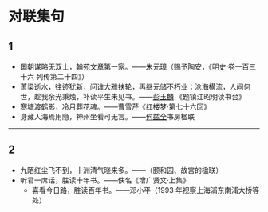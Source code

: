 # 对联集句

## 1

- 国朝谋略无双士，翰苑文章第一家。——朱元璋（赐予陶安，《[明史](../wiki/明史.md)·卷一百三十六 列传第二十四》）
- 萧梁逝水，往迹犹新，问谁大雅扶轮，再继元储不朽业；沧海横流，人间何世，趁我余光秉烛，补读平生未见书。——[彭玉麟](../wiki/彭玉麟.md) 《题镇江昭明读书台》
- 寒塘渡鹤影，冷月葬花魂。——[曹雪芹](../wiki/曹雪芹.md)《红楼梦·第七十六回》
- 身藏人海焉用隐，神州坐看可无言。——[何兹全](../wiki/何兹全.md)书房楹联

---

## 2

- 九陌红尘飞不到，十洲清气晓来多。——（颐和园、故宫的楹联）
- 听君一席话，胜读十年书。——佚名《增广贤文·上集》
  - 喜看今日路，胜读百年书。——邓小平（1993 年视察上海浦东南浦大桥等处）
